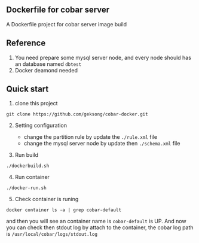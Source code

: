 ## Dockerfile for cobar server
A Dockerfile project for cobar server image build

## Reference
1. You need prepare some mysql server node, and every node should has an database named ```dbtest```
2. Docker deamond needed

## Quick start
1. clone this project
```
git clone https://github.com/geksong/cobar-docker.git
```
2. Setting configuration
   * change the partition rule by update the ```./rule.xml``` file
   * change the mysql server node by update then ```./schema.xml``` file
   
3. Run build
```
./dockerbuild.sh
```

4. Run container
```
./docker-run.sh
```

5. Check container is runing
```
docker container ls -a | grep cobar-default
```
and then you will see an container name is ```cobar-default``` is UP. And now you can check then stdout log by attach to the container, the cobar log path is ```/usr/local/cobar/logs/stdout.log```
